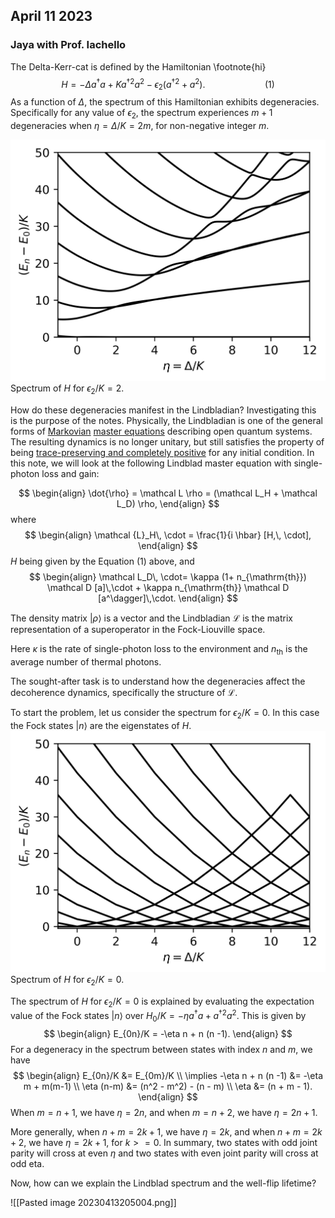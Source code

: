 ## April 11 2023
### Jaya with Prof. Iachello

The Delta-Kerr-cat is defined by the Hamiltonian \footnote{hi}
$$
H =-\Delta a^\dagger a + K a^{\dagger 2} a^2 - \epsilon_2 (a^{\dagger 2} + a^2). \qquad \qquad \qquad (1)
$$
As a function of $\Delta$, the spectrum of this Hamiltonian exhibits degeneracies. Specifically for any value of $\epsilon_2$, the spectrum experiences $m+1$ degeneracies when $\eta = \Delta/K = 2m$, for non-negative integer $m$.

![Spectrum for $\epsilon_2/K = 2$ ](figures/spectrum_delta2.png)
Spectrum of $H$ for $\epsilon_2/K = 2$.


How do these degeneracies manifest in the Lindbladian? Investigating this is the purpose of the notes. Physically, the Lindbladian is one of the general forms of [Markovian](https://en.wikipedia.org/wiki/Markov_process "Markov process") [master equations](https://en.wikipedia.org/wiki/Quantum_master_equation "Quantum master equation") describing open quantum systems. The resulting dynamics is no longer unitary, but still satisfies the property of being [trace-preserving and completely positive](https://en.wikipedia.org/wiki/Completely_positive_trace-preserving "Completely positive trace-preserving") for any initial condition. In this note, we will look at the following Lindblad master equation with single-photon loss and gain:

$$
\begin{align}
\dot{\rho} = \mathcal L \rho = (\mathcal L_H + \mathcal L_D) \rho,
\end{align}
$$
where 
$$
\begin{align}
\mathcal {L}_H\, \cdot = \frac{1}{i \hbar} [H,\, \cdot],
\end{align}
$$
$H$ being given by the Equation (1) above, and 
$$
\begin{align}
\mathcal L_D\, \cdot= \kappa (1+ n_{\mathrm{th}}) \mathcal D [a]\,\cdot + \kappa n_{\mathrm{th}} \mathcal D [a^\dagger]\,\cdot.
\end{align}
$$

The density matrix $|\rho\rangle$ is a vector and the Lindbladian $\mathcal L$ is the matrix representation of a superoperator in the Fock-Liouville space.

Here $\kappa$ is the rate of single-photon loss to the environment and $n_{\mathrm{th}}$ is the average number of thermal photons.

The sought-after task is to understand how the degeneracies affect the decoherence dynamics, specifically the structure of $\mathcal L$.

To start the problem, let us consider the spectrum for $\epsilon_2/K = 0$. In this case the Fock states $|n\rangle$ are the eigenstates of $H$.
![Spectrum for $\epsilon_2/K = 0$ ](figures/spectrum_delta0.png)Spectrum of $H$ for $\epsilon_2/K = 0$.

The spectrum of $H$ for $\epsilon_2/K = 0$ is explained by evaluating the expectation value of the Fock states $|n\rangle$ over $H_0/K =-\eta a^\dagger a +  a^{\dagger 2} a^2.$  This is given by
$$
\begin{align}
E_{0n}/K = -\eta n +  n (n -1).
\end{align}
$$
For a degeneracy in the spectrum between states with index $n$ and $m$, we have
$$
\begin{align}
E_{0n}/K &= E_{0m}/K \\
\implies -\eta n +  n (n -1) &= -\eta m +  m(m-1) \\
\eta (n-m) &= (n^2 - m^2) - (n - m) \\
\eta &= (n + m - 1).
\end{align}
$$
When $m = n+1$, we have $\eta = 2n$, and when $m = n+2$, we have $\eta = 2n+1$.

More generally, when $n + m = 2k+1$, we have $\eta = 2k$, and when $n + m = 2k+2$, we have $\eta = 2k + 1$, for $k >= 0$. In summary, two states with odd joint parity will cross at even $\eta$ and two states with even joint parity will cross at odd eta.

Now, how can we explain the Lindblad spectrum and the well-flip lifetime?


![[Pasted image 20230413205004.png]]